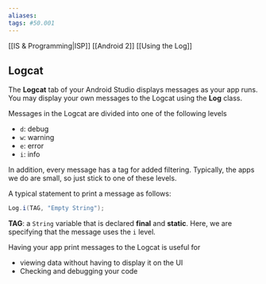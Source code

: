 ```yaml
---
aliases:
tags: #50.001
---
```

[[IS & Programming|ISP]]
[[Android 2]]
[[Using the Log]]

## Logcat
The **Logcat** tab of your Android Studio displays messages as your app runs. You may display your own messages to the Logcat using the **Log** class.

Messages in the Logcat are divided into one of the following levels
- `d`: debug
- `w`: warning
- `e`: error
- `i`: info

In addition, every message has a tag for added filtering.
Typically, the apps we do are small, so just stick to one of these levels.

A typical statement to print a message as follows:
```java
Log.i(TAG, "Empty String");
```

**TAG**: a `String` variable that is declared **final** and **static**. Here, we are specifying that the message uses the `i` level.

Having your app print messages to the Logcat is useful for
- viewing data without having to display it on the UI
- Checking and debugging your code
